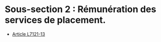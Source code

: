 # Sous-section 2 : Rémunération des services de placement.

* [Article L7121-13](./LEGIARTI000022517494.md)
